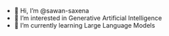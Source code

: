 - 👋 Hi, I’m @sawan-saxena
- 👀 I’m interested in Generative Artificial Intelligence
- 🌱 I’m currently learning Large Language Models

<!---
sawan-saxena/sawan-saxena is a ✨ special ✨ repository because its `README.md` (this file) appears on your GitHub profile.
You can click the Preview link to take a look at your changes.
--->
